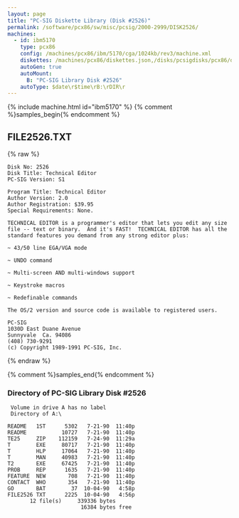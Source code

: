 ```yaml
---
layout: page
title: "PC-SIG Diskette Library (Disk #2526)"
permalink: /software/pcx86/sw/misc/pcsig/2000-2999/DISK2526/
machines:
  - id: ibm5170
    type: pcx86
    config: /machines/pcx86/ibm/5170/cga/1024kb/rev3/machine.xml
    diskettes: /machines/pcx86/diskettes.json,/disks/pcsigdisks/pcx86/diskettes.json
    autoGen: true
    autoMount:
      B: "PC-SIG Library Disk #2526"
    autoType: $date\r$time\rB:\rDIR\r
---
```


{% include machine.html id="ibm5170" %}
{% comment %}samples_begin{% endcomment %}

## FILE2526.TXT

{% raw %}
```
Disk No: 2526                                                           
Disk Title: Technical Editor                                            
PC-SIG Version: S1                                                      
                                                                        
Program Title: Technical Editor                                         
Author Version: 2.0                                                     
Author Registration: $39.95                                             
Special Requirements: None.                                             
                                                                        
TECHNICAL EDITOR is a programmer's editor that lets you edit any size   
file -- text or binary.  And it's FAST!  TECHNICAL EDITOR has all the   
standard features you demand from any strong editor plus:               
                                                                        
~ 43/50 line EGA/VGA mode                                               
                                                                        
~ UNDO command                                                          
                                                                        
~ Multi-screen AND multi-windows support                                
                                                                        
~ Keystroke macros                                                      
                                                                        
~ Redefinable commands                                                  
                                                                        
The OS/2 version and source code is available to registered users.      
                                                                        
PC-SIG                                                                  
1030D East Duane Avenue                                                 
Sunnyvale  Ca. 94086                                                    
(408) 730-9291                                                          
(c) Copyright 1989-1991 PC-SIG, Inc.                                         
```
{% endraw %}

{% comment %}samples_end{% endcomment %}

### Directory of PC-SIG Library Disk #2526

     Volume in drive A has no label
     Directory of A:\

    README   1ST      5302   7-21-90  11:40p
    README           10727   7-21-90  11:40p
    TE25     ZIP    112159   7-24-90  11:29a
    T        EXE     80717   7-21-90  11:40p
    T        HLP     17064   7-21-90  11:40p
    T        MAN     40983   7-21-90  11:40p
    T2       EXE     67425   7-21-90  11:40p
    PROB     REP      1635   7-21-90  11:40p
    FEATURE  NEW       708   7-21-90  11:40p
    CONTACT  WHO       354   7-21-90  11:40p
    GO       BAT        37  10-04-90   4:58p
    FILE2526 TXT      2225  10-04-90   4:56p
           12 file(s)     339336 bytes
                           16384 bytes free
